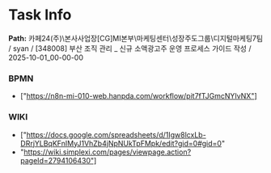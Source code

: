 # Task Info

**Path:** 카페24(주)\본사사업장\[CG]MI본부\마케팅센터\성장주도그룹\디지털마케팅7팀 / syan / [348008] 부산 조직 관리 _ 신규 소액광고주 운영 프로세스 가이드 작성 / 2025-10-01_00-00-00

### BPMN
- ["https://n8n-mi-010-web.hanpda.com/workflow/pit7fTJGmcNYIvNX"]

### WIKI
- ["https://docs.google.com/spreadsheets/d/1Igw8lcxLb-DRrjYLBqKFnIMyJ1VhZb4jNpNUkTpFMpk/edit?gid=0#gid=0"
- "https://wiki.simplexi.com/pages/viewpage.action?pageId=2794106430"]

